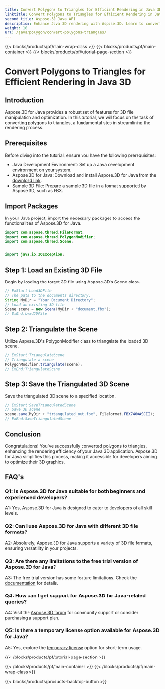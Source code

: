 ```yaml
---
title: Convert Polygons to Triangles for Efficient Rendering in Java 3D
linktitle: Convert Polygons to Triangles for Efficient Rendering in Java 3D
second_title: Aspose.3D Java API
description: Enhance Java 3D rendering with Aspose.3D. Learn to convert polygons to triangles for optimal performance. Download now for a seamless 3D development experience.
weight: 10
url: /java/polygon/convert-polygons-triangles/
---
```


{{< blocks/products/pf/main-wrap-class >}}
{{< blocks/products/pf/main-container >}}
{{< blocks/products/pf/tutorial-page-section >}}

# Convert Polygons to Triangles for Efficient Rendering in Java 3D

## Introduction

Aspose.3D for Java provides a robust set of features for 3D file manipulation and optimization. In this tutorial, we will focus on the task of converting polygons to triangles, a fundamental step in streamlining the rendering process.

## Prerequisites

Before diving into the tutorial, ensure you have the following prerequisites:

- Java Development Environment: Set up a Java development environment on your system.
- Aspose.3D for Java: Download and install Aspose.3D for Java from the [download link](https://releases.aspose.com/3d/java/).
- Sample 3D File: Prepare a sample 3D file in a format supported by Aspose.3D, such as FBX.

## Import Packages

In your Java project, import the necessary packages to access the functionalities of Aspose.3D for Java.

```java
import com.aspose.threed.FileFormat;
import com.aspose.threed.PolygonModifier;
import com.aspose.threed.Scene;


import java.io.IOException;
```

## Step 1: Load an Existing 3D File

Begin by loading the target 3D file using Aspose.3D's Scene class.

```java
// ExStart:Load3DFile
// The path to the documents directory.
String MyDir = "Your Document Directory";
// Load an existing 3D file
Scene scene = new Scene(MyDir + "document.fbx");
// ExEnd:Load3DFile
```

## Step 2: Triangulate the Scene

Utilize Aspose.3D's PolygonModifier class to triangulate the loaded 3D scene.

```java
// ExStart:TriangulateScene
// Triangulate a scene
PolygonModifier.triangulate(scene);
// ExEnd:TriangulateScene
```

## Step 3: Save the Triangulated 3D Scene

Save the triangulated 3D scene to a specified location.

```java
// ExStart:SaveTriangulatedScene
// Save 3D scene
scene.save(MyDir + "triangulated_out.fbx", FileFormat.FBX7400ASCII);
// ExEnd:SaveTriangulatedScene
```

## Conclusion

Congratulations! You've successfully converted polygons to triangles, enhancing the rendering efficiency of your Java 3D application. Aspose.3D for Java simplifies this process, making it accessible for developers aiming to optimize their 3D graphics.

## FAQ's

### Q1: Is Aspose.3D for Java suitable for both beginners and experienced developers?

A1: Yes, Aspose.3D for Java is designed to cater to developers of all skill levels.

### Q2: Can I use Aspose.3D for Java with different 3D file formats?

A2: Absolutely, Aspose.3D for Java supports a variety of 3D file formats, ensuring versatility in your projects.

### Q3: Are there any limitations to the free trial version of Aspose.3D for Java?

A3: The free trial version has some feature limitations. Check the [documentation](https://reference.aspose.com/3d/java/) for details.

### Q4: How can I get support for Aspose.3D for Java-related queries?

A4: Visit the [Aspose.3D forum](https://forum.aspose.com/c/3d/18) for community support or consider purchasing a support plan.

### Q5: Is there a temporary license option available for Aspose.3D for Java?

A5: Yes, explore the [temporary license](https://purchase.aspose.com/temporary-license/) option for short-term usage.

{{< /blocks/products/pf/tutorial-page-section >}}

{{< /blocks/products/pf/main-container >}}
{{< /blocks/products/pf/main-wrap-class >}}

{{< blocks/products/products-backtop-button >}}
